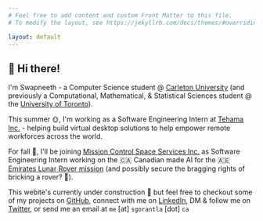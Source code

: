 ```yaml
---
# Feel free to add content and custom Front Matter to this file.
# To modify the layout, see https://jekyllrb.com/docs/themes/#overriding-theme-defaults

layout: default
---
```


## :wave: Hi there!

I'm Swapneeth - a Computer Science student @ [Carleton University](https://carleton.ca/) (and previously a Computational, Mathematical, & Statistical Sciences student @ the [University of Toronto](https://utoronto.ca/)).  

This summer :sun_with_face:, I'm working as a Software Engineering Intern at [Tehama Inc.](https://tehama.io) -  helping build virtual desktop solutions to help empower remote workforces across the world.  

For fall :maple_leaf:, I'll be joining [Mission Control Space Services Inc.](https://missioncontrolspaceservices.com/) as Software Engineering Intern working on the :canada: Canadian made AI for the :united_arab_emirates: [Emirates Lunar Rover mission](https://missioncontrolspaceservices.com/projects/emirates-lunar-mission/) (and possibly secure the bragging rights of bricking a rover? :eyes:).  

This webite's currently under construction :construction: but feel free to checkout some of my projects on [GitHub](https://github.com/dodeca12), connect with me on [LinkedIn](https://linkedin.com/in/swapneeth-gorantla), DM & follow me on [Twitter](https://twitter.com/dodecaTwelve), or send me an email at `me` [at] `sgorantla` [dot] `ca`  